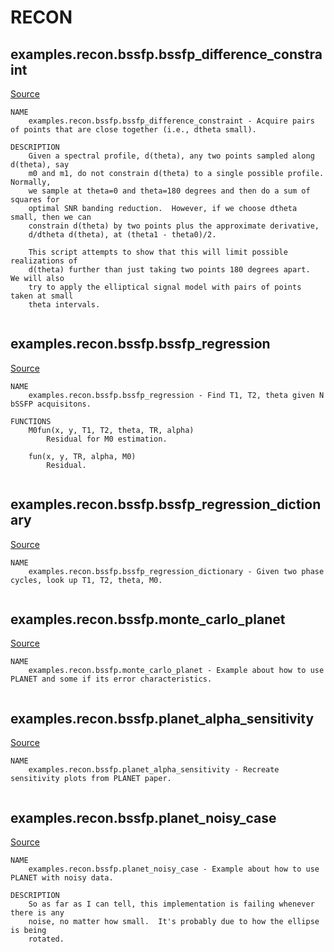 
# RECON
## examples.recon.bssfp.bssfp_difference_constraint

[Source](https://github.com/mckib2/mr_utils/blob/master/examples/recon/bssfp/bssfp_difference_constraint.py)

```
NAME
    examples.recon.bssfp.bssfp_difference_constraint - Acquire pairs of points that are close together (i.e., dtheta small).

DESCRIPTION
    Given a spectral profile, d(theta), any two points sampled along d(theta), say
    m0 and m1, do not constrain d(theta) to a single possible profile.  Normally,
    we sample at theta=0 and theta=180 degrees and then do a sum of squares for
    optimal SNR banding reduction.  However, if we choose dtheta small, then we can
    constrain d(theta) by two points plus the approximate derivative,
    d/dtheta d(theta), at (theta1 - theta0)/2.
    
    This script attempts to show that this will limit possible realizations of
    d(theta) further than just taking two points 180 degrees apart.  We will also
    try to apply the elliptical signal model with pairs of points taken at small
    theta intervals.


```


## examples.recon.bssfp.bssfp_regression

[Source](https://github.com/mckib2/mr_utils/blob/master/examples/recon/bssfp/bssfp_regression.py)

```
NAME
    examples.recon.bssfp.bssfp_regression - Find T1, T2, theta given N bSSFP acquisitons.

FUNCTIONS
    M0fun(x, y, T1, T2, theta, TR, alpha)
        Residual for M0 estimation.
    
    fun(x, y, TR, alpha, M0)
        Residual.


```


## examples.recon.bssfp.bssfp_regression_dictionary

[Source](https://github.com/mckib2/mr_utils/blob/master/examples/recon/bssfp/bssfp_regression_dictionary.py)

```
NAME
    examples.recon.bssfp.bssfp_regression_dictionary - Given two phase cycles, look up T1, T2, theta, M0.


```


## examples.recon.bssfp.monte_carlo_planet

[Source](https://github.com/mckib2/mr_utils/blob/master/examples/recon/bssfp/monte_carlo_planet.py)

```
NAME
    examples.recon.bssfp.monte_carlo_planet - Example about how to use PLANET and some if its error characteristics.


```


## examples.recon.bssfp.planet_alpha_sensitivity

[Source](https://github.com/mckib2/mr_utils/blob/master/examples/recon/bssfp/planet_alpha_sensitivity.py)

```
NAME
    examples.recon.bssfp.planet_alpha_sensitivity - Recreate sensitivity plots from PLANET paper.


```


## examples.recon.bssfp.planet_noisy_case

[Source](https://github.com/mckib2/mr_utils/blob/master/examples/recon/bssfp/planet_noisy_case.py)

```
NAME
    examples.recon.bssfp.planet_noisy_case - Example about how to use PLANET with noisy data.

DESCRIPTION
    So as far as I can tell, this implementation is failing whenever there is any
    noise, no matter how small.  It's probably due to how the ellipse is being
    rotated.


```


